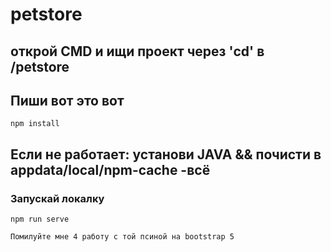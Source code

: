 # petstore

## открой CMD и ищи проект через 'cd' в /petstore
## Пиши вот это вот
```
npm install
```
## Если не работает: установи JAVA && почисти в appdata/local/npm-cache -всё
### Запускай локалку
```
npm run serve
```

```
Помилуйте мне 4 работу с той псиной на bootstrap 5 
```

